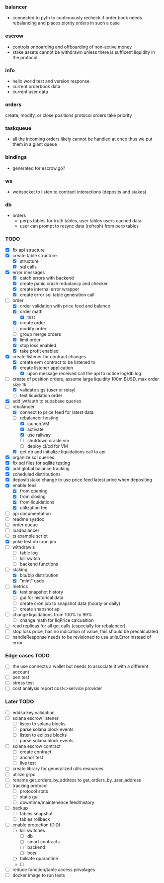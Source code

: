 ### balancer
- connected to pyth to continuously recheck if order book needs rebalancing and places piority orders in such a case


### escrow
- controls onboarding and offboarding of non-active money
- stake assets cannot be withdrawn unless there is sufficent liquidity in the protocol


### info
- hello world test and version response
- current orderbook data
- current user data


### orders
create, modify, or close positions
protocol orders take priority


### taskqueue
- all the incoming orders likely cannot be handled at once thus we put them in a giant queue


### bindings
- generated for escrow.go?

### ws
- websocket to listen to contract interactions (deposits and stakes)

### db
- orders
  - perps tables for truth tables, user tables users cached data
  - user can prompt to resync data (refresh) from perp tables


### TODO
- [x] fix api structure
- [x] create table structure
  - [x] structure
  - [x] sql calls
- [x] error messages
  - [x] catch errors with backend
  - [x] create panic crash redudancy and checker
  - [x] create internal error wrapper
  - [x] create error sql table generation call
- [ ] order
  - [x] order validation with price feed and balance
  - [x] order math
    - [x] test
  - [x] create order
  - [ ] modify order
  - [ ] group merge orders
  - [x] limit order
  - [x] stop loss enabled
  - [x] take profit enabled
- [x] create listener for contract changes
  - [x] create evm contract to be listened to
  - [x] create listener application
    - [x] upon message received call the api to notice log/db log
- [ ] create of position orders, assume large liquidity 100m BUSD, max order size 1k
  - [x] validate sigs (user or relay)
  - [ ] test liquidation order
- [x] add jwt/auth to supabase queries
- [ ] rebalancer
  - [x] connect to price feed for latest data
  - [ ] rebalancer hosting
    - [x] launch VM
    - [x] activate
    - [x] use railway
    - [ ] shutdown oracle vm
    - [ ] deploy ci/cd for VM
  - [x] get db and initialize liquidations call to api
- [x] organize sql queries
- [x] fix sql files for sqllite testing
- [x] add global balance tracking
- [x] scheduled distributions
- [x] deposit/stake change to use price feed latest price when depositing
- [x] enable fees
  - [x] from opening
  - [x] from closing
  - [x] from liquidations
  - [x] utilization fee
- [ ] api documentation
- [ ] readme sysdoc
- [ ] order queue
- [ ] loadbalancer
- [ ] ts example script
- [x] poke test db cron job
- [ ] withdrawls
  - [ ] table log
  - [ ] kill switch
  - [ ] backend functions
- [ ] staking
  - [x] blu/blp distribution
  - [x] "mint" usdc
- [ ] metrics
  - [x] test snapshot history
  - [ ] gui for historical data
  - [ ] create cron job to snapshot data (hourly or daily)
  - [ ] create snapshot api
- [ ] change liquidations from 100% to 99%
  - [ ] change math for liqPrice calcualtion
- [ ] read replicas for all get calls (especially for rebalancer)
- [ ] stop loss price, has no indication of value, this should be precalculated
- [ ] handleResponse needs to be revisioned to use utils.Error instead of error

### Edge cases TODO
- [ ] the use connects a wallet but needs to associate it with a different account
- [ ] pen test
- [ ] stress test
- [ ] cost analysis report cost<>service provider

### Later TODO
- [ ] eddsa key validation
- [ ] solana escrow listener
  - [ ] listen to solana blocks
  - [ ] parse solana block events
  - [ ] listen to eclipse blocks
  - [ ] parse solana block events
- [ ] solana escrow contract
  - [ ] create contract
  - [ ] anchor test
  - [ ] live test
- [ ] create library for generalized utils resources
- [ ] utilize grpc
- [ ] rename get_orders_by_address to get_orders_by_user_address
- [ ] tracking protocol
  - [ ] protocol stats
  - [ ] statis gui
  - [ ] downtime/maintenence feed/history
- [ ] backup
  - [ ] tables snapshot
  - [ ] tables rollback
- [ ] enable protection (DiD)
  - [ ] kill switches
    - [ ] db
    - [ ] smart contracts
    - [ ] backend
    - [ ] bots
  - [ ] failsafe quarantine 
  - [ ]
- [ ] reduce function/table access privalages
- [ ] docker image to run tests